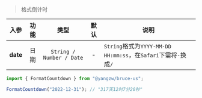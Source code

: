 > 格式倒计时

入参|功能|类型|默认|说明
:-:|:-:|:-:|:-:|-
**date**|日期|`String / Number / Date`|-|`String`格式为`YYYY-MM-DD HH:mm:ss`，在`Safari`下需将`-`换成`/`

```js
import { FormatCountdown } from "@yangzw/bruce-us";

FormatCountdown("2022-12-31"); // "317天12时7分20秒"
```